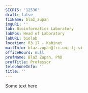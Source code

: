 ```yaml
---
SICRIS: '12536'
draft: false
fixName: blaž_zupan
imgURL: ''
lab: Bioinformatics Laboratory
labPos: Head of Laboratory
labURL: biolab
location: R3.17 - Kabinet
mailInfo: blaz.zupan@fri.uni-lj.si
officeHours: null
profName: Blaž Zupan, PhD
profTitle: Professor
telephoneInfo: ''
title: ''
---
```

Some text here